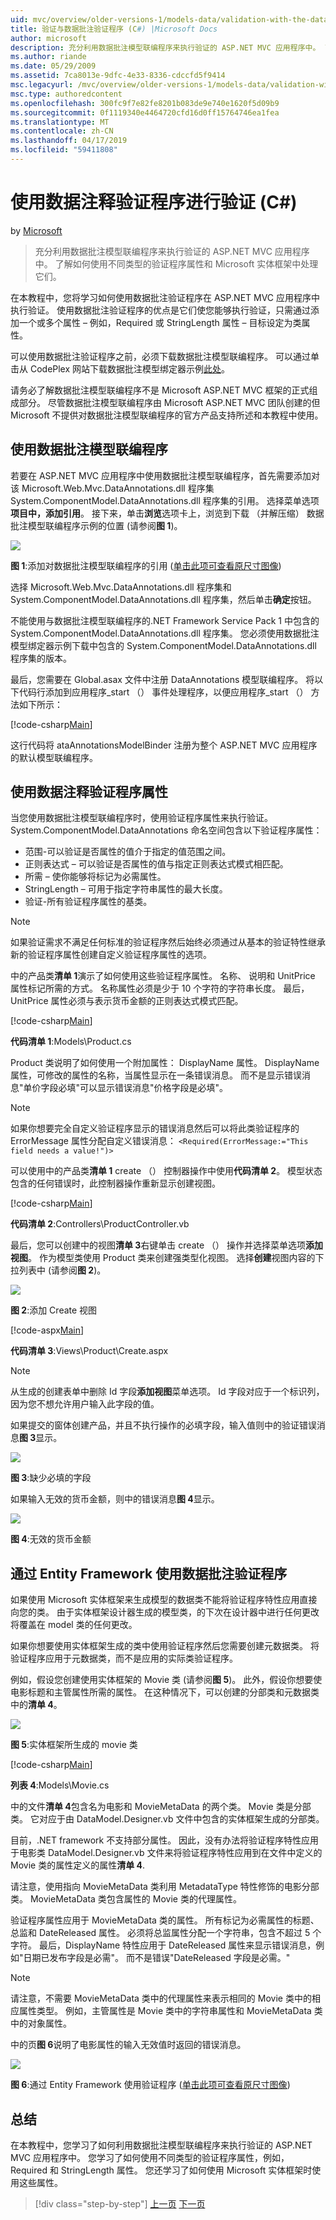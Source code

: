 ```yaml
---
uid: mvc/overview/older-versions-1/models-data/validation-with-the-data-annotation-validators-cs
title: 验证与数据批注验证程序 (C#) |Microsoft Docs
author: microsoft
description: 充分利用数据批注模型联编程序来执行验证的 ASP.NET MVC 应用程序中。 了解如何使用不同类型的验证程序...
ms.author: riande
ms.date: 05/29/2009
ms.assetid: 7ca8013e-9dfc-4e33-8336-cdccfd5f9414
msc.legacyurl: /mvc/overview/older-versions-1/models-data/validation-with-the-data-annotation-validators-cs
msc.type: authoredcontent
ms.openlocfilehash: 300fc9f7e82fe8201b083de9e740e1620f5d09b9
ms.sourcegitcommit: 0f1119340e4464720cfd16d0ff15764746ea1fea
ms.translationtype: MT
ms.contentlocale: zh-CN
ms.lasthandoff: 04/17/2019
ms.locfileid: "59411808"
---
```

# <a name="validation-with-the-data-annotation-validators-c"></a>使用数据注释验证程序进行验证 (C#)

by [Microsoft](https://github.com/microsoft)

> 充分利用数据批注模型联编程序来执行验证的 ASP.NET MVC 应用程序中。 了解如何使用不同类型的验证程序属性和 Microsoft 实体框架中处理它们。


在本教程中，您将学习如何使用数据批注验证程序在 ASP.NET MVC 应用程序中执行验证。 使用数据批注验证程序的优点是它们使您能够执行验证，只需通过添加一个或多个属性 – 例如，Required 或 StringLength 属性 – 目标设定为类属性。

可以使用数据批注验证程序之前，必须下载数据批注模型联编程序。 可以通过单击从 CodePlex 网站下载数据批注模型绑定器示例[此处](http://aspnet.codeplex.com/Release/ProjectReleases.aspx?ReleaseId=24471)。


请务必了解数据批注模型联编程序不是 Microsoft ASP.NET MVC 框架的正式组成部分。 尽管数据批注模型联编程序由 Microsoft ASP.NET MVC 团队创建的但 Microsoft 不提供对数据批注模型联编程序的官方产品支持所述和本教程中使用。


## <a name="using-the-data-annotation-model-binder"></a>使用数据批注模型联编程序

若要在 ASP.NET MVC 应用程序中使用数据批注模型联编程序，首先需要添加对该 Microsoft.Web.Mvc.DataAnnotations.dll 程序集 System.ComponentModel.DataAnnotations.dll 程序集的引用。 选择菜单选项**项目中，添加引用**。 接下来，单击**浏览**选项卡上，浏览到下载 （并解压缩） 数据批注模型联编程序示例的位置 (请参阅**图 1**)。

[![](validation-with-the-data-annotation-validators-cs/_static/image2.png)](validation-with-the-data-annotation-validators-cs/_static/image1.png)

**图 1**:添加对数据批注模型联编程序的引用 ([单击此项可查看原尺寸图像](validation-with-the-data-annotation-validators-cs/_static/image3.png))

选择 Microsoft.Web.Mvc.DataAnnotations.dll 程序集和 System.ComponentModel.DataAnnotations.dll 程序集，然后单击**确定**按钮。


不能使用与数据批注模型联编程序的.NET Framework Service Pack 1 中包含的 System.ComponentModel.DataAnnotations.dll 程序集。 您必须使用数据批注模型绑定器示例下载中包含的 System.ComponentModel.DataAnnotations.dll 程序集的版本。


最后，您需要在 Global.asax 文件中注册 DataAnnotations 模型联编程序。 将以下代码行添加到应用程序\_start （） 事件处理程序，以便应用程序\_start （） 方法如下所示：

[!code-csharp[Main](validation-with-the-data-annotation-validators-cs/samples/sample1.cs)]

这行代码将 ataAnnotationsModelBinder 注册为整个 ASP.NET MVC 应用程序的默认模型联编程序。

## <a name="using-the-data-annotation-validator-attributes"></a>使用数据注释验证程序属性

当您使用数据批注模型联编程序时，使用验证程序属性来执行验证。 System.ComponentModel.DataAnnotations 命名空间包含以下验证程序属性：

- 范围-可以验证是否属性的值介于指定的值范围之间。
- 正则表达式 – 可以验证是否属性的值与指定正则表达式模式相匹配。
- 所需 – 使你能够将标记为必需属性。
- StringLength – 可用于指定字符串属性的最大长度。
- 验证-所有验证程序属性的基类。

> [!NOTE] 
> 
> 如果验证需求不满足任何标准的验证程序然后始终必须通过从基本的验证特性继承新的验证程序属性创建自定义验证程序属性的选项。


中的产品类**清单 1**演示了如何使用这些验证程序属性。 名称、 说明和 UnitPrice 属性标记所需的方式。 名称属性必须是少于 10 个字符的字符串长度。 最后，UnitPrice 属性必须与表示货币金额的正则表达式模式匹配。

[!code-csharp[Main](validation-with-the-data-annotation-validators-cs/samples/sample2.cs)]

**代码清单 1**:Models\Product.cs

Product 类说明了如何使用一个附加属性： DisplayName 属性。 DisplayName 属性，可修改的属性的名称，当属性显示在一条错误消息。 而不是显示错误消息"单价字段必填"可以显示错误消息"价格字段是必填"。

> [!NOTE] 
> 
> 如果你想要完全自定义验证程序显示的错误消息然后可以将此类验证程序的 ErrorMessage 属性分配自定义错误消息： `<Required(ErrorMessage:="This field needs a value!")>`


可以使用中的产品类**清单 1** create （） 控制器操作中使用**代码清单 2**。 模型状态包含的任何错误时，此控制器操作重新显示创建视图。

[!code-csharp[Main](validation-with-the-data-annotation-validators-cs/samples/sample3.cs)]

**代码清单 2**:Controllers\ProductController.vb

最后，您可以创建中的视图**清单 3**右键单击 create （） 操作并选择菜单选项**添加视图**。 作为模型类使用 Product 类来创建强类型化视图。 选择**创建**视图内容的下拉列表中 (请参阅**图 2**)。

[![](validation-with-the-data-annotation-validators-cs/_static/image5.png)](validation-with-the-data-annotation-validators-cs/_static/image4.png)

**图 2**:添加 Create 视图

[!code-aspx[Main](validation-with-the-data-annotation-validators-cs/samples/sample4.aspx)]

**代码清单 3**:Views\Product\Create.aspx

> [!NOTE] 
> 
> 从生成的创建表单中删除 Id 字段**添加视图**菜单选项。 Id 字段对应于一个标识列，因为您不想允许用户输入此字段的值。


如果提交的窗体创建产品，并且不执行操作的必填字段，输入值则中的验证错误消息**图 3**显示。

[![](validation-with-the-data-annotation-validators-cs/_static/image7.png)](validation-with-the-data-annotation-validators-cs/_static/image6.png)

**图 3**:缺少必填的字段

如果输入无效的货币金额，则中的错误消息**图 4**显示。

[![](validation-with-the-data-annotation-validators-cs/_static/image9.png)](validation-with-the-data-annotation-validators-cs/_static/image8.png)

**图 4**:无效的货币金额

## <a name="using-data-annotation-validators-with-the-entity-framework"></a>通过 Entity Framework 使用数据批注验证程序

如果使用 Microsoft 实体框架来生成模型的数据类不能将验证程序特性应用直接向您的类。 由于实体框架设计器生成的模型类，的下次在设计器中进行任何更改将覆盖在 model 类的任何更改。

如果你想要使用实体框架生成的类中使用验证程序然后您需要创建元数据类。 将验证程序应用于元数据类，而不是应用的实际类验证程序。

例如，假设您创建使用实体框架的 Movie 类 (请参阅**图 5**)。 此外，假设你想要使电影标题和主管属性所需的属性。 在这种情况下，可以创建的分部类和元数据类中的**清单 4**。

[![](validation-with-the-data-annotation-validators-cs/_static/image11.png)](validation-with-the-data-annotation-validators-cs/_static/image10.png)

**图 5**:实体框架所生成的 movie 类

[!code-csharp[Main](validation-with-the-data-annotation-validators-cs/samples/sample5.cs)]

**列表 4**:Models\Movie.cs

中的文件**清单 4**包含名为电影和 MovieMetaData 的两个类。 Movie 类是分部类。 它对应于由 DataModel.Designer.vb 文件中包含的实体框架生成的分部类。

目前，.NET framework 不支持部分属性。 因此，没有办法将验证程序特性应用于电影类 DataModel.Designer.vb 文件来将验证程序特性应用到在文件中定义的 Movie 类的属性定义的属性**清单 4**.

请注意，使用指向 MovieMetaData 类利用 MetadataType 特性修饰的电影分部类。 MovieMetaData 类包含属性的 Movie 类的代理属性。

验证程序属性应用于 MovieMetaData 类的属性。 所有标记为必需属性的标题、 总监和 DateReleased 属性。 必须将总监属性分配一个字符串，包含不超过 5 个字符。 最后，DisplayName 特性应用于 DateReleased 属性来显示错误消息，例如"日期已发布字段是必需"。 而不是错误"DateReleased 字段是必需。"

> [!NOTE] 
> 
> 请注意，不需要 MovieMetaData 类中的代理属性来表示相同的 Movie 类中的相应属性类型。 例如，主管属性是 Movie 类中的字符串属性和 MovieMetaData 类中的对象属性。


中的页**图 6**说明了电影属性的输入无效值时返回的错误消息。

[![](validation-with-the-data-annotation-validators-cs/_static/image13.png)](validation-with-the-data-annotation-validators-cs/_static/image12.png)

**图 6**:通过 Entity Framework 使用验证程序 ([单击此项可查看原尺寸图像](validation-with-the-data-annotation-validators-cs/_static/image14.png))

## <a name="summary"></a>总结

在本教程中，您学习了如何利用数据批注模型联编程序来执行验证的 ASP.NET MVC 应用程序中。 您学习了如何使用不同类型的验证程序属性，例如，Required 和 StringLength 属性。 您还学习了如何使用 Microsoft 实体框架时使用这些属性。

> [!div class="step-by-step"]
> [上一页](validating-with-a-service-layer-cs.md)
> [下一页](creating-model-classes-with-the-entity-framework-vb.md)
